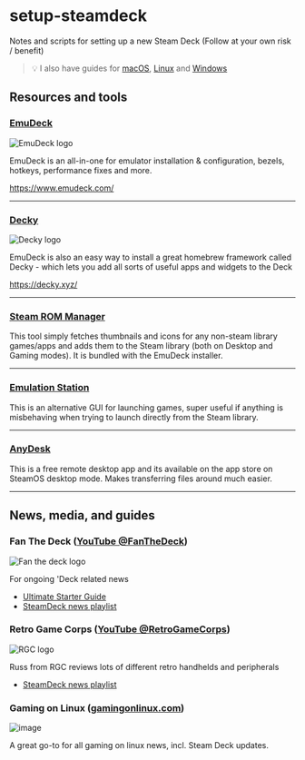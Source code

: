 # setup-steamdeck

Notes and scripts for setting up a new Steam Deck (Follow at your own risk / benefit)

> 💡 I also have guides for [macOS](https://github.com/miclgael/setup), [Linux](https://github.com/miclgael/setup-linux) and [Windows](https://github.com/miclgael/setup-win)

## Resources and tools

### [EmuDeck](https://github.com/dragoonDorise/EmuDeck)

![EmuDeck logo](https://github.com/miclgael/setup-steamdeck/assets/4301358/95d05cc5-a1a3-4f6a-aeff-8607fd584092)

EmuDeck is an all-in-one for emulator installation & configuration, bezels, hotkeys, performance fixes and more.

https://www.emudeck.com/

<hr>

### [Decky](https://github.com/SteamDeckHomebrew/decky-loader)

![Decky logo](https://github.com/miclgael/setup-steamdeck/assets/4301358/fe9c8dbd-b0fb-4cf0-a4ee-83ca7312bbbb)

EmuDeck is also an easy way to install a great homebrew framework called Decky - which lets you add all sorts of useful apps and widgets to the Deck

https://decky.xyz/

<hr>

### [Steam ROM Manager](https://github.com/SteamGridDB/steam-rom-manager)

This tool simply fetches thumbnails and icons for any non-steam library games/apps and adds them to the Steam library (both on Desktop and Gaming modes). It is bundled with the EmuDeck installer.

<hr>

### [Emulation Station](https://emulationstation.org/)

This is an alternative GUI for launching games, super useful if anything is misbehaving when trying to launch directly from the Steam library.

<hr>

### [AnyDesk](https://anydesk.com/)

This is a free remote desktop app and its available on the app store on SteamOS desktop mode. Makes transferring files around much easier. 

<hr>

## News, media, and guides

### Fan The Deck ([YouTube @FanTheDeck](https://www.youtube.com/@FanTheDeck))

![Fan the deck logo](https://github.com/miclgael/setup-steamdeck/assets/4301358/d4aba13b-f317-4ade-bbd0-0f766b4d9d42)

For ongoing 'Deck related news

- [Ultimate Starter Guide](https://www.youtube.com/watch?v=MbpGPqacCos)
- [SteamDeck news playlist](https://www.youtube.com/watch?v=eKSKNOsmQU4&list=PL-VKXX8-Y8OQ9thhAZpTzFXN9JKnhX68v)

### Retro Game Corps ([YouTube @RetroGameCorps](https://www.youtube.com/@RetroGameCorps))

![RGC logo](https://github.com/miclgael/setup-steamdeck/assets/4301358/25cf47c1-49fb-46ff-9746-b4cbbd2d4ebc)

Russ from RGC reviews lots of different retro handhelds and peripherals

- [SteamDeck news playlist](https://www.youtube.com/playlist?list=PL1_8CMUErfdsCAu2T_Vfb_SfkYdBrpxim)

### Gaming on Linux ([gamingonlinux.com](https://www.gamingonlinux.com/))

![image](https://github.com/miclgael/setup-steamdeck/assets/4301358/c505b591-21de-4ae7-8c00-c58c07fc5052)

A great go-to for all gaming on linux news, incl. Steam Deck updates.

